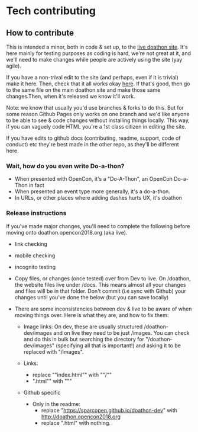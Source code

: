 # Tech contributing

## How to contribute

This is intended a minor, both in code & set up, to the [live doathon site](http://doathon.opencon2018.org/). It's here mainly for testing purposes as coding is hard, we're not great at it, and we'll need to make changes while people are actively using the site (yay agile).

If you have a non-trival edit to the site (and perhaps, even if it is trivial) make it here. Then, check that it all works okay [here](https://sparcopen.github.io/doathon-dev/). If that's good, then go to the same file on the main doathon site and make those same changes.Then, when it's released we know it'll work.

Note: we know that usually you'd use branches & forks to do this. But for some reason Github Pages only works on one branch and we'd like anyone to be able to see & code changes without installing things locally. This way, if you can vaguely code HTML you're a 1st class citizen in editing the site.

If you have edits to github docs (contributing, readme, support, code of conduct) etc they're best made in the other repo, as they'll be different here.

### Wait, how do you even write Do-a-thon?

* When presented with OpenCon, it's a "Do-A-Thon", an OpenCon Do-a-Thon in fact
* When presented an event type more generally, it's a do-a-thon.
* In URLs, or other places where adding dashes hurts UX, it's doathon

### Release instructions

If you've made major changes, you'll need to complete the following before moving onto doathon.opencon2018.org (aka live).

* link checking
* mobile checking
* incognito testing

* Copy files, or changes (once tested) over from Dev to live. On /doathon, the website files live under /docs. This means almost all your changes and files will be in that folder. Don't commit (i.e sync with Github) your changes until you've done the below (but you can save locally) 
* There are some inconsistencies between dev & live to be aware of when moving things over. Here is what they are, and how to fix them:
  * Image links: On dev, these are usually structured /doathon-dev/images and on live they need to be just /images. You can check and do this in bulk but searching the directory for "/doathon-dev/images" (specifying all that is important!) and asking it to be replaced with "/images".
  * Links:
      * replace ""index.html"" with ""/""
      * ".html"" with """

  * Github specific
    *  Only in the readme:
        * replace "https://sparcopen.github.io/doathon-dev" with http://doathon.opencon2018.org
        * replace ".html" with nothing.

